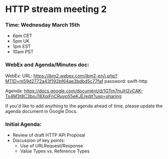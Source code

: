 # HTTP stream meeting 2

### Time: Wednesday March 15th 
* 6pm CET 
* 5pm UK 
* 1pm EST 
* 10am PST
            
            
### WebEx and Agenda/Minutes doc:
            
WebEx:      URL:        https://ibm2.webex.com/ibm2-en/j.php?MTID=m59d2772a43f192bf64ae3bdbd5c77faf
            password:   swift-http
        
Agenda:     https://docs.google.com/document/d/1GTm7mJH2vCAK-Ts4M3t8C3boJ18XqiFnCRuyp55eKJE/edit?usp=sharing

If you'd like to add anything to the agenda ahead of time, please update the agenda document in Google Docs.

### Initial Agenda:
* Review of draft HTTP API Proposal 
* Discussion of key points:
  * Use of URLRequest/Response
  * Value Types vs. Reference Types

